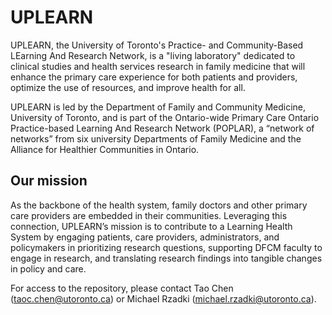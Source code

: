 # UPLEARN
UPLEARN, the University of Toronto's Practice- and Community-Based LEarning And Research Network, is a "living laboratory" dedicated to clinical studies and health services research in family medicine that will enhance the primary care experience for both patients and providers, optimize the use of resources, and improve health for all.

UPLEARN is led by the Department of Family and Community Medicine, University of Toronto, and is part of the Ontario-wide Primary Care Ontario Practice-based Learning And Research Network (POPLAR), a “network of networks” from six university Departments of Family Medicine and the Alliance for Healthier Communities in Ontario.

## Our mission
As the backbone of the health system, family doctors and other primary care providers are embedded in their communities. Leveraging this connection, UPLEARN’s mission is to contribute to a Learning Health System by engaging patients, care providers, administrators, and policymakers in prioritizing research questions, supporting DFCM faculty to engage in research, and translating research findings into tangible changes in policy and care.

For access to the repository, please contact Tao Chen (taoc.chen@utoronto.ca) or Michael Rzadki (michael.rzadki@utoronto.ca).
